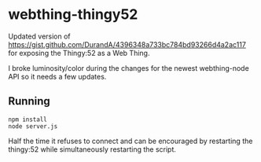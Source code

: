webthing-thingy52
=================

Updated version of
https://gist.github.com/DurandA/4396348a733bc784bd93266d4a2ac117 for exposing
the Thingy:52 as a Web Thing.

I broke luminosity/color during the changes for the newest webthing-node API so
it needs a few updates.

Running
-------
```
npm install
node server.js
```
Half the time it refuses to connect and can be encouraged by restarting the
thingy:52 while simultaneously restarting the script.
